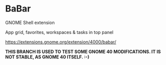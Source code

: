 # BaBar
GNOME Shell extension

App grid, favorites, workspaces & tasks in top panel

https://extensions.gnome.org/extension/4000/babar/

**THIS BRANCH IS USED TO TEST SOME GNOME 40 MODIFICATIONS. IT IS NOT STABLE, AS GNOME 40 ITSELF. :-)**
